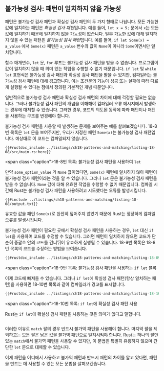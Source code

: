 ##  불가능성 검사: 패턴이 일치하지 않을 가능성

패턴은 불가능성 검사 패턴과 확실성 검사 패턴의 두 가지 형태로 나뉩니다. 모든 가능한 값에 일치하는 패턴은 *확실성 검사 패턴*입니다. 예를 들어, `let x = 5;` 문에서 `x`는 모든 값에 일치하기 때문에 일치하지 않을 가능성이 없습니다. 일부 가능한 값에 대해 일치하지 않을 수 있는 패턴은 *불가능성 검사 패턴*입니다. 예를 들어, `if let Some(x) = a_value` 에서 `Some(x)` 패턴은 `a_value` 변수의 값이 `None`이 아니라 `Some`이면서만 일치합니다. 

함수 매개변수, `let` 문, `for` 루프는 불가능성 검사 패턴을 받을 수 없습니다. 프로그램이 값이 일치하지 않을 때 의미 있는 작업을 수행할 수 없기 때문입니다. `if let` 및 `while let` 표현식은 불가능성 검사 패턴과 확실성 검사 패턴을 받을 수 있지만, 컴파일러는 불가능성 검사 패턴에 대해 경고합니다. 이는 조건문의 기능이 성공 또는 실패에 따라 다르게 실행될 수 있다는 점에서 정의된 기본적인 개념 때문입니다.

일반적으로 불가능성 검사 패턴과 확실성 검사 패턴의 차이에 대해 걱정할 필요는 없습니다. 그러나 불가능성 검사 패턴의 개념을 이해해야 컴파일러 오류 메시지에서 발생하는 경우에 대처할 수 있습니다. 그러한 경우, 코드의 의도된 동작에 따라 패턴이나 패턴을 사용하는 구조를 변경해야 합니다.

불가능성 검사 패턴을 사용할 때 발생하는 문제를 보여주는 예를 살펴보겠습니다. 18-8번 목록은 `let` 문을 보여주지만, 우리가 지정한 패턴 `Some(x)`는 불가능성 검사 패턴입니다. 예상대로 이 코드는 컴파일되지 않습니다.

```rust,ignore,does_not_compile
{{#rustdoc_include ../listings/ch18-patterns-and-matching/listing-18-08/src/main.rs:here}}
```

<span class=\"caption\">18-8번 목록: 불가능성 검사 패턴을 사용하여 `let`</span>

만약 `some_option_value` 가 `None` 값이었다면, `Some(x)` 패턴에 일치하지 않아 패턴이 불가능성 검사 패턴이라는 것을 알 수 있습니다. 그러나 `let` 문은 불가능성 검사 패턴을 받을 수 없습니다. `None` 값에 대해 유효한 작업을 수행할 수 없기 때문입니다. 컴파일 시간에 Rust는 불가능성 검사 패턴을 사용하려고 시도했다는 오류를 발생시킵니다.

```console
{{#include ../listings/ch18-patterns-and-matching/listing-18-08/output.txt}}
```

유효한 값을 패턴 `Some(x)`로 완전히 덮어주지 않았기 때문에 Rust는 정당하게 컴파일 오류를 발생시킵니다.

불가능성 검사 패턴이 필요한 곳에서 확실성 검사 패턴을 사용하는 경우, `let` 대신 `if let`을 사용하여 코드를 수정할 수 있습니다. 그러면 패턴이 일치하지 않으면 코드가 단순히 중괄호 안의 코드를 건너뛰어 유효하게 실행될 수 있습니다. 18-9번 목록은 18-8번 목록의 코드를 수정하는 방법을 보여줍니다.

```rust
{{#rustdoc_include ../listings/ch18-patterns-and-matching/listing-18-09/src/main.rs:here}}
```

<span class=\"caption\">18-9번 목록: 불가능성 검사 패턴을 사용하는 `if let` 블록</span>

이제 코드에 빠져들 수 있습니다. 그러나 `if let`에 확실성 검사 패턴(항상 일치하는 패턴)을 사용하면 18-10번 목록과 같이 컴파일러가 경고를 표시합니다.

```rust
{{#rustdoc_include ../listings/ch18-patterns-and-matching/listing-18-10/src/main.rs:here}}
```

<span class=\"caption\">18-10번 목록: `if let`에 확실성 검사 패턴 사용</span>

Rust는 `if let`에 확실성 검사 패턴을 사용하는 것은 의미가 없다고 말합니다.

```console
```

이러한 이유로 `match` 팔의 경우 반드시 불가역 패턴을 사용해야 합니다. 마지막 팔을 제외하고는 모든 팔은 남은 값을 불가역 패턴으로 일치시켜야 합니다. Rust는 하나의 팔만 있는 `match`에서 불가역 패턴을 사용할 수 있지만, 이 문법은 특별히 유용하지 않으며 간단한 `let` 문으로 대체할 수 있습니다.

이제 패턴을 어디에서 사용하고 불가역 패턴과 반드시 패턴의 차이를 알고 있다면, 패턴을 만드는 데 사용할 수 있는 모든 문법을 살펴보겠습니다.
```